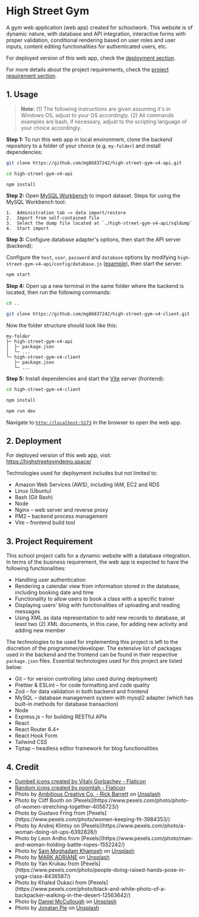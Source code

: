 # High Street Gym

A gym web application (web app) created for schoolwork. This website is of dynamic nature, with database and API integration, interactive forms with proper validation, conditional rendering based on user roles and user inputs, content editing functionalities for authenticated users, etc.

For deployed version of this web app, check the [deployment section](#2-deployment).

For more details about the project requirements, check the [project requirement section](#3-project-requirement).

## 1. Usage

> **Note:**
> (1) The following instructions are given assuming it's in Windows OS, adjust to your OS accordingly.
> (2) All commands examples are bash, if necessary, adjust to the scripting language of your choice accordingly.

**Step 1:** To run this web app in local environment, clone the backend repository to a folder of your choice (e.g. `my-folder`) and install dependencies:

```bash
git clone https://github.com/mg86837242/high-street-gym-v4-api.git

cd high-street-gym-v4-api

npm install
```

**Step 2:** Open [MySQL Workbench](https://dev.mysql.com/downloads/workbench/) to import dataset. Steps for using the MySQL Workbench tool:

    1.  Administration tab –> data import/restore
    2.  Import from self-contained file
    3.  Select the dump file located at `./high-street-gym-v4-api/sqldump`
    4.  Start import

**Step 3:** Configure database adapter's options, then start the API server (backend):

Configure the `host`, `user`, `password` and `database` options by modifying `high-street-gym-v4-api/config/database.js` ([example](https://github.com/sidorares/node-mysql2#using-connection-pools)), then start the server:

```bash
npm start
```

**Step 4:** Open up a new terminal in the same folder where the backend is located, then run the following commands:

```bash
cd ..

git clone https://github.com/mg86837242/high-street-gym-v4-client.git

```

Now the folder structure should look like this:

```
my-folder
├─ high-street-gym-v4-api
│  ├─ package.json
│  └─ ...
└─ high-street-gym-v4-client
   ├─ package.json
   └─ ...
```

**Step 5:** Install dependencies and start the [Vite](https://vitejs.dev/guide/#command-line-interface) server (frontend):

```bash
cd high-street-gym-v4-client

npm install

npm run dev
```

Navigate to [`http://localhost:5173`](http://localhost:5173) in the browser to open the web app.

## 2. Deployment

For deployed version of this web app, visit: https://highstreetgymdemo.space/

Technologies used for deployment includes but not limited to:

- Amazon Web Services (AWS), including IAM, EC2 and RDS
- Linux (Ubuntu)
- Bash (Git Bash)
- Node
- Nginx – web server and reverse proxy
- PM2 – backend process management
- Vite – frontend build tool

## 3. Project Requirement

This school project calls for a dynamic website with a database integration. In terms of the business requirement, the web app is expected to have the following functionalities:

- Handling user authentication
- Rendering a calendar view from information stored in the database, including booking date and time
- Functionality to allow users to book a class with a specific trainer
- Displaying users' blog with functionalities of uploading and reading messages
- Using XML as data representation to add new records to database, at least two (2) XML documents, in this case, for adding new activity and adding new member

The technologies to be used for implementing this project is left to the discretion of the programmer/developer. The extensive list of packages used in the backend and the frontend can be found in their respective `package.json` files. Essential technologies used for this project are listed below:

- Git – for version controlling (also used during deployment)
- Prettier & ESLint – for code formatting and code quality
- Zod – for data validation in both backend and frontend
- MySQL – database management system with mysql2 adapter (which has built-in methods for database transaction)
- Node
- Express.js – for building RESTful APIs
- React
- React Router 6.4+
- React Hook Form
- Tailwind CSS
- Tiptap – headless editor framework for blog functionalities

## 4. Credit

- <a href="https://www.flaticon.com/free-icons/dumbell" title="Dumbell icons">Dumbell icons created by Vitaly Gorbachev - Flaticon</a>
- <a href="https://www.flaticon.com/free-icons/random" title="random icons">Random icons created by noomtah - Flaticon</a>
- <!-- Hero -->Photo by <a href="https://unsplash.com/@weareambitious?utm_source=unsplash&utm_medium=referral&utm_content=creditCopyText">Ambitious Creative Co. - Rick Barrett</a> on <a href="https://unsplash.com/photos/AcFdytAyJgk?utm_source=unsplash&utm_medium=referral&utm_content=creditCopyText">Unsplash</a>
- <!-- 7 Carousel Items -->Photo by Cliff Booth on [Pexels](https://www.pexels.com/photo/photo-of-women-stretching-together-4056723/)
- <!-- 7 Carousel Items -->Photo by Gustavo Fring from [Pexels](https://www.pexels.com/photo/women-keeping-fit-3984353/)
- <!-- 7 Carousel Items -->Photo by Andrej Klintsy on [Pexels](https://www.pexels.com/photo/a-woman-doing-sit-ups-6392828/)
- <!-- 7 Carousel Items -->Photo by Leon Ardho from [Pexels](https://www.pexels.com/photo/man-and-woman-holding-battle-ropes-1552242/)
- <!-- 7 Carousel Items -->Photo by <a href="https://unsplash.com/@sammoghadamkhamseh?utm_source=unsplash&utm_medium=referral&utm_content=creditCopyText">Sam Moghadam Khamseh</a> on <a href="https://unsplash.com/photos/W8CyjblrF8U?utm_source=unsplash&utm_medium=referral&utm_content=creditCopyText">Unsplash</a>
- <!-- 7 Carousel Items -->Photo by <a href="https://unsplash.com/@markadriane?utm_source=unsplash&utm_medium=referral&utm_content=creditCopyText">MARK ADRIANE</a> on <a href="https://unsplash.com/photos/FH6JcaCrYJ0?utm_source=unsplash&utm_medium=referral&utm_content=creditCopyText">Unsplash</a>
- <!-- 7 Carousel Items -->Photo by Yan Krukau from [Pexels](https://www.pexels.com/photo/people-doing-raised-hands-pose-in-yoga-class-8436587/)
- <!-- 404 Page -->Photo by Khaled Oukaci from [Pexels](https://www.pexels.com/photo/black-and-white-photo-of-a-backpacker-walking-in-the-desert-12563642/)
- <!-- Under Construction Page -->Photo by <a href="https://unsplash.com/@d_mccullough?utm_source=unsplash&utm_medium=referral&utm_content=creditCopyText">Daniel McCullough</a> on <a href="https://unsplash.com/photos/-FPFq_trr2Y?utm_source=unsplash&utm_medium=referral&utm_content=creditCopyText">Unsplash</a>
- <!-- Blog Example Image -->Photo by <a href="https://unsplash.com/@r3dmax?utm_source=unsplash&utm_medium=referral&utm_content=creditCopyText">Jonatan Pie</a> on <a href="https://unsplash.com/photos/xgTMSz6kegE?utm_source=unsplash&utm_medium=referral&utm_content=creditCopyText">Unsplash</a>
